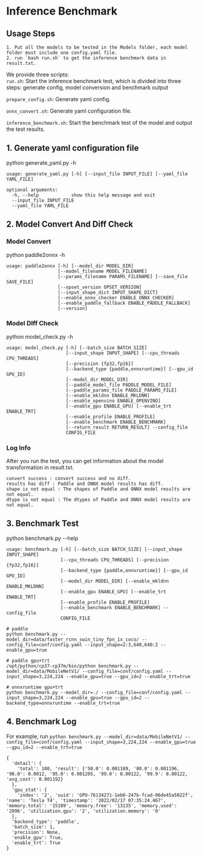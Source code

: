 # Inference Benchmark
## Usage Steps
```
1. Put all the models to be tested in the Models folder, each model folder must include one config.yaml file.
2. run `bash run.sh` to get the inference benchmark data in result.txt.
```

We provide three scripts:  
```run.sh```: Start the inference benchmark test, which is divided into three steps: generate config, model conversion and benchmark output  

```prepare_config.sh```: Generate yaml config.  

```onnx_convert.sh```: Generate yaml configuration file.  

```inference_benchmark.sh```: Start the benchmark test of the model and output the test results.

## 1. Generate yaml configuration file

python generate_yaml.py -h
```
usage: generate_yaml.py [-h] [--input_file INPUT_FILE] [--yaml_file YAML_FILE]

optional arguments:
  -h, --help            show this help message and exit
  --input_file INPUT_FILE
  --yaml_file YAML_FILE
```

## 2. Model Convert And Diff Check
### Model Convert
python paddle2onnx -h
```
usage: paddle2onnx [-h] [--model_dir MODEL_DIR]
                   [--model_filename MODEL_FILENAME]
                   [--params_filename PARAMS_FILENAME] [--save_file SAVE_FILE]
                   [--opset_version OPSET_VERSION]
                   [--input_shape_dict INPUT_SHAPE_DICT]
                   [--enable_onnx_checker ENABLE_ONNX_CHECKER]
                   [--enable_paddle_fallback ENABLE_PADDLE_FALLBACK]
                   [--version]
```
### Model DIff Check
python model_check.py -h
```
usage: model_check.py [-h] [--batch_size BATCH_SIZE]
                      [--input_shape INPUT_SHAPE] [--cpu_threads CPU_THREADS]
                      [--precision {fp32,fp16}]
                      [--backend_type {paddle,onnxruntime}] [--gpu_id GPU_ID]
                      [--model_dir MODEL_DIR]
                      [--paddle_model_file PADDLE_MODEL_FILE]
                      [--paddle_params_file PADDLE_PARAMS_FILE]
                      [--enable_mkldnn ENABLE_MKLDNN]
                      [--enable_openvino ENABLE_OPENVINO]
                      [--enable_gpu ENABLE_GPU] [--enable_trt ENABLE_TRT]
                      [--enable_profile ENABLE_PROFILE]
                      [--enable_benchmark ENABLE_BENCHMARK]
                      [--return_result RETURN_RESULT] --config_file
                      CONFIG_FILE
```
### Log Info
After you run the test, you can get information about the model transformation in result.txt.  
```
convert success : convert success and no diff.
results has diff : Paddle and ONNX model results has diff.
shape is not equal : The shapes of Paddle and ONNX model results are not equal.
dtype is not equal : The dtypes of Paddle and ONNX model results are not equal.
```
## 3. Benchmark Test
python benchmark.py --help
```
usage: benchmark.py [-h] [--batch_size BATCH_SIZE] [--input_shape INPUT_SHAPE]
                    [--cpu_threads CPU_THREADS] [--precision {fp32,fp16}]
                    [--backend_type {paddle,onnxruntime}] [--gpu_id GPU_ID]
                    [--model_dir MODEL_DIR] [--enable_mkldnn ENABLE_MKLDNN]
                    [--enable_gpu ENABLE_GPU] [--enable_trt ENABLE_TRT]
                    [--enable_profile ENABLE_PROFILE]
                    [--enable_benchmark ENABLE_BENCHMARK] --config_file
                    CONFIG_FILE
```

```
# paddle
python benchmark.py --model_dir=data/faster_rcnn_swin_tiny_fpn_1x_coco/ --config_file=conf/config.yaml --input_shape=2:3,640,640:2 --enable_gpu=true

# paddle gpu+trt
/opt/python/cp37-cp37m/bin/python benchmark.py --model_dir=data/MobileNetV1/ --config_file=conf/config.yaml --input_shape=3,224,224 --enable_gpu=true --gpu_id=2 --enable_trt=true

# onnxruntime gpu+trt
python benchmark.py --model_dir=./ --config_file=conf/config.yaml --input_shape=3,224,224 --enable_gpu=true --gpu_id=2 --backend_type=onnxruntime --enable_trt=true
```

## 4. Benchmark Log

For example, run ```python benchmark.py --model_dir=data/MobileNetV1/ --config_file=conf/config.yaml --input_shape=3,224,224 --enable_gpu=true --gpu_id=2 --enable_trt=true```

```
{
  'detail': {
    'total': 100, 'result': {'50.0': 0.001189, '80.0': 0.001196, '90.0': 0.0012, '95.0': 0.001205, '99.0': 0.00122, '99.9': 0.00122, 'avg_cost': 0.001192}
  },
  'gpu_stat': {
    'index': '2', 'uuid': 'GPU-76134271-1eb0-247b-fcad-06de45a5022f', 'name': 'Tesla T4', 'timestamp': '2022/02/17 07:35:24.467', 'memory.total': '15109', 'memory.free': '13135', 'memory.used': '2096', 'utilization.gpu': '2', 'utilization.memory': '0'
  },
  'backend_type': 'paddle',
  'batch_size': 1,
  'precision': None,
  'enable_gpu': True,
  'enable_trt': True
}
```
